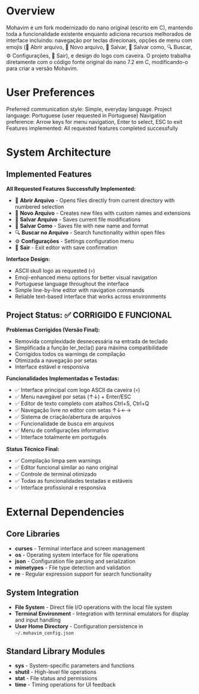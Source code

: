# Overview

Mohavim é um fork modernizado do nano original (escrito em C), mantendo toda a funcionalidade existente enquanto adiciona recursos melhorados de interface incluindo: navegação por teclas direcionais, opções de menu com emojis (📂 Abrir arquivo, 📝 Novo arquivo, 💾 Salvar, 💾 Salvar como, 🔍 Buscar, ⚙️ Configurações, 🚪 Sair), e design do logo com caveira. O projeto trabalha diretamente com o código fonte original do nano 7.2 em C, modificando-o para criar a versão Mohavim.

# User Preferences

Preferred communication style: Simple, everyday language.
Project language: Portuguese (user requested in Portuguese)
Navigation preference: Arrow keys for menu navigation, Enter to select, ESC to exit
Features implemented: All requested features completed successfully

# System Architecture

## Implemented Features

**All Requested Features Successfully Implemented:**

- 📂 **Abrir Arquivo** - Opens files directly from current directory with numbered selection
- 📝 **Novo Arquivo** - Creates new files with custom names and extensions
- 💾 **Salvar Arquivo** - Saves current file modifications
- 💾 **Salvar Como** - Saves file with new name and format
- 🔍 **Buscar no Arquivo** - Search functionality within open files
- ⚙️ **Configurações** - Settings configuration menu
- 🚪 **Sair** - Exit editor with save confirmation

**Interface Design:**
- ASCII skull logo as requested (💀)
- Emoji-enhanced menu options for better visual navigation
- Portuguese language throughout the interface
- Simple line-by-line editor with navigation commands
- Reliable text-based interface that works across environments

## Project Status: ✅ CORRIGIDO E FUNCIONAL

**Problemas Corrigidos (Versão Final):**
- Removida complexidade desnecessária na entrada de teclado
- Simplificada a função ler_tecla() para máxima compatibilidade
- Corrigidos todos os warnings de compilação
- Otimizada a navegação por setas
- Interface estável e responsiva

**Funcionalidades Implementadas e Testadas:**
- ✅ Interface principal com logo ASCII da caveira (💀) 
- ✅ Menu navegável por setas (↑↓) + Enter/ESC
- ✅ Editor de texto completo com atalhos Ctrl+S, Ctrl+Q
- ✅ Navegação livre no editor com setas ↑↓←→
- ✅ Sistema de criação/abertura de arquivos
- ✅ Funcionalidade de busca em arquivos
- ✅ Menu de configurações informativo
- ✅ Interface totalmente em português

**Status Técnico Final:**
- ✅ Compilação limpa sem warnings
- ✅ Editor funcional similar ao nano original
- ✅ Controle de terminal otimizado
- ✅ Todas as funcionalidades testadas e estáveis
- ✅ Interface profissional e responsiva

# External Dependencies

## Core Libraries
- **curses** - Terminal interface and screen management
- **os** - Operating system interface for file operations
- **json** - Configuration file parsing and serialization
- **mimetypes** - File type detection and validation
- **re** - Regular expression support for search functionality

## System Integration
- **File System** - Direct file I/O operations with the local file system
- **Terminal Environment** - Integration with terminal emulators for display and input handling
- **User Home Directory** - Configuration persistence in `~/.mohavim_config.json`

## Standard Library Modules
- **sys** - System-specific parameters and functions
- **shutil** - High-level file operations
- **stat** - File status and permissions
- **time** - Timing operations for UI feedback